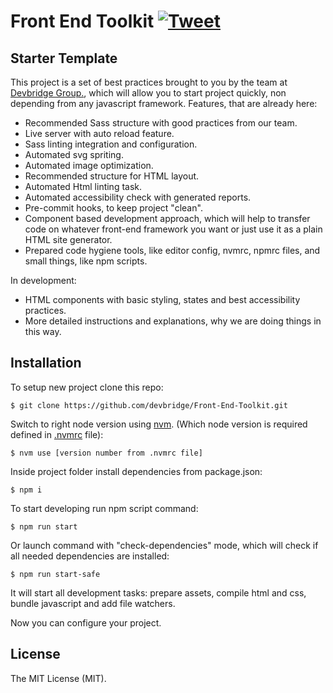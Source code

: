 # Front End Toolkit [![Tweet](https://img.shields.io/twitter/url/http/shields.io.svg?style=social)](https://twitter.com/intent/tweet?text=Front-end%20boilerplate%20with%20lots%20of%20automatization%204&url=https://www.devbridge.com/articles/the-power-of-our-new-front-end-toolkit/&via=devbridge&hashtags=front-end,boilerplate,sass,automated,accessibility,webdev,css)

## Starter Template ##
This project is a set of best practices brought to you by the team at [Devbridge Group.](https://www.devbridge.com/articles/the-power-of-our-new-front-end-toolkit/), which will allow you to start project quickly, non depending from any javascript framework.
Features, that are already here:
*  Recommended Sass structure with good practices from our team.
*  Live server with auto reload feature.
*  Sass linting integration and configuration. 
*  Automated svg spriting.
*  Automated image optimization.
*  Recommended structure for HTML layout.
*  Automated Html linting task.
*  Automated accessibility check with generated reports.
*  Pre-commit hooks, to keep project "clean".
*  Component based development approach, which will help to transfer code on whatever front-end framework you want or just use it as a plain HTML site generator.
*  Prepared code hygiene tools, like editor config, nvmrc, npmrc files, and small things, like npm scripts.

In development:
*  HTML components with basic styling, states and best accessibility practices.
*  More detailed instructions and explanations, why we are doing things in this way.

## Installation

To setup new project clone this repo:

    $ git clone https://github.com/devbridge/Front-End-Toolkit.git

Switch to right node version using [nvm](https://github.com/creationix/nvm). (Which node version is required defined in [.nvmrc](https://github.com/devbridge/Front-End-Toolkit/blob/v2-dev/.nvmrc) file):

    $ nvm use [version number from .nvmrc file]

Inside project folder install dependencies from package.json:

    $ npm i

To start developing run npm script command:

    $ npm run start
Or launch command with "check-dependencies" mode, which will check if all needed dependencies are installed:

    $ npm run start-safe

It will start all development tasks: prepare assets, compile html and css, bundle javascript and add file watchers.

Now you can configure your project.


## License

The MIT License (MIT).
